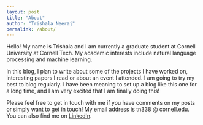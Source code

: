 ```yaml
---
layout: post
title: "About"
author: "Trishala Neeraj"
permalink: /about/
---
```


Hello! My name is Trishala and I am currently a graduate student at Cornell University at Cornell Tech. My academic interests include natural language processing and machine learning. 

In this blog, I plan to write about some of the projects I have worked on, interesting papers I read or about an event I attended. I am going to try my best to blog regularly. I have been meaning to set up a blog like this one for a long time, and I am very excited that I am finally doing this!

Please feel free to get in touch with me if you have comments on my posts or simply want to get in touch! My email address is tn338 @ cornell.edu. You can also find me on [LinkedIn](www.linkedin.com/in/trishala-neeraj
).